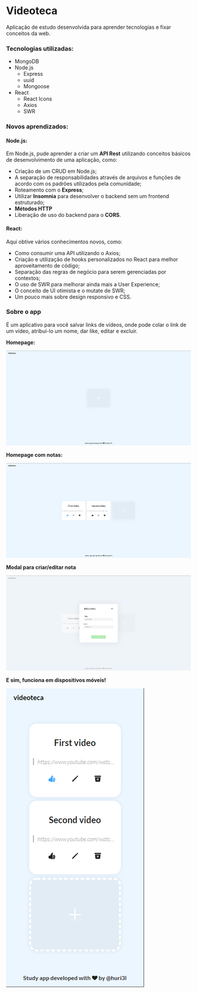 # Videoteca
Aplicação de estudo desenvolvida para aprender tecnologias e fixar conceitos da web.

### Tecnologias utilizadas:
* MongoDB
* Node.js
  * Express
  * uuid
  * Mongoose
* React
  * React Icons
  * Axios
  * SWR

### Novos aprendizados:
#### Node.js:
Em Node.js, pude aprender a criar um **API Rest** utilizando conceitos básicos de desenvolvimento de uma aplicação, como:
* Criação de um CRUD em Node.js;
* A separação de responsabilidades através de arquivos e funções de acordo com os padrões utilizados pela comunidade;
* Roteamento com o **Express**;
* Utilizar **Insomnia** para desenvolver o backend sem um frontend estruturado; 
* **Métodos HTTP**
* Liberação de uso do backend para o **CORS**.

#### React:
Aqui obtive vários conhecimentos novos, como:
* Como consumir uma API utilizando o Axios;
* Criação e utilização de hooks personalizados no React para melhor aproveitamento de código;
* Separação das regras de negócio para serem gerenciadas por contextos;
* O uso de SWR para melhorar ainda mais a User Experience;
* O conceito de UI otimista e o mutate de SWR;
* Um pouco mais sobre design responsivo e CSS.

### Sobre o app
É um aplicativo para você salvar links de vídeos, onde pode colar o link de um vídeo, atribuí-lo um nome, dar like, editar e excluir.

**Homepage:**

![Homepage](./images/homepage_novideo.png)

**Homepage com notas:**

![Homepage2](./images/homepage.png)

**Modal para criar/editar nota**

![Modal](./images/modal.png)

**E sim, funciona em dispositivos móveis!**

![Mobile](./images/mobile.png)
